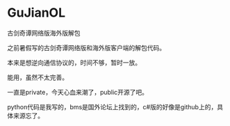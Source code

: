 # GuJianOL
古剑奇谭网络版海外版解包

之前暑假写的古剑奇谭网络版和海外版客户端的解包代码。

本来是想逆向通信协议的，时间不够，暂时一放。

能用，虽然不太完善。

一直是private，今天心血来潮了，public开源了吧。

python代码是我写的，bms是国外论坛上找到的，c#版的好像是github上的，具体来源忘了。

